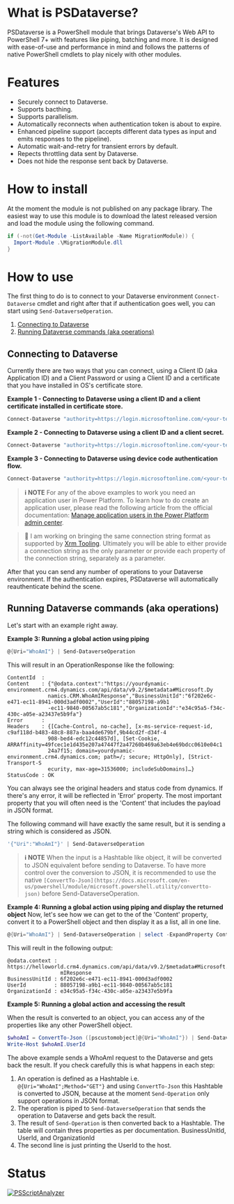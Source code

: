 # What is PSDataverse?
PSDataverse is a PowerShell module that brings Dataverse's Web API to PowerShell 7+ with features like piping, batching and more. It is designed with ease-of-use and performance in mind and follows the patterns of native PowerShell cmdlets to play nicely with other modules.

# Features
* Securely connect to Dataverse.
* Supports bacthing.
* Supports parallelism.
* Automatically reconnects when authentication token is about to expire.
* Enhanced pipeline support (accepts different data types as input and emits responses to the pipeline).
* Automatic wait-and-retry for transient errors by default.
* Repects throttling data sent by Dataverse.
* Does not hide the response sent back by Dataverse.

# How to install
At the moment the module is not published on any package library. The easiest way to use this module is to download the latest released version and load the module using the following command.
```powershell
if (-not(Get-Module -ListAvailable -Name MigrationModule)) { 
  Import-Module .\MigrationModule.dll
}
```
# How to use

The first thing to do is to connect to your Dataverse environment `Connect-Dataverse` cmdlet and right after that if authentication goes well, you can start using `Send-DataverseOperation`.

1. [Connecting to Dataverse](#connecting-to-Dataverse)
2. [Running Dataverse commands (aka operations)](#running-dataverse-commands-aka-operations)

## Connecting to Dataverse

Currently there are two ways that you can connect, using a Client ID (aka Application ID) and a Client Password or using a Client ID and a certificate that you have installed in OS's certificate store. 

**Example 1 - Connecting to Dataverse using a client ID and a client certificate installed in certificate store.**
```powershell
Connect-Dataverse "authority=https://login.microsoftonline.com/<your-tenant-id>/oauth2/authorize;clientid=<your-client-id>;thumbprint=<thumbprint-of-your-certificate>;resource=https://<your-environment-name>.crm4.dynamics.com/"
```

**Example 2 - Connecting to Dataverse using a client ID and a client secret.**
```powershell
Connect-Dataverse "authority=https://login.microsoftonline.com/<your-tenant-id>/oauth2/authorize;clientid=<your-client-id>;clientsecret=<your-client-secret>;resource=https://<your-environment-name>.crm4.dynamics.com/"
```

**Example 3 - Connecting to Dataverse using device code authentication flow.**
```powershell
Connect-Dataverse "authority=https://login.microsoftonline.com/<your-tenant-id>/oauth2/authorize;clientid=<your-client-id>;device=true;resource=https://<your-environment-name>.crm4.dynamics.com/"
```

> **ℹ NOTE**
> For any of the above examples to work you need an application user in Power Platform. To learn how to do create an application user, please read the following article from the official documentation: [Manage application users in the Power Platform admin center](https://docs.microsoft.com/en-us/power-platform/admin/manage-application-users).

> 🚧 I am working on bringing the same connection string format as supported by [Xrm Tooling](https://docs.microsoft.com/en-us/dynamics365/customerengagement/on-premises/developer/xrm-tooling/use-powershell-cmdlets-xrm-tooling-connect?view=op-9-1). Ultimately you will be able to either provide a connection string as the only parameter or provide each property of the connection string, separately as a parameter.

After that you can send any number of operations to your Dataverse environment. If the authentication expires, PSDataverse will automatically reauthenticate behind the scene. 

## Running Dataverse commands (aka operations)

Let's start with an example right away.

**Example 3: Running a global action using piping**
 ```powershell
 @{Uri="WhoAmI"} | Send-DataverseOperation
 ```
 
This will result in an OperationResponse like the following:

```
ContentId  :
Content    : {"@odata.context":"https://yourdynamic-environment.crm4.dynamics.com/api/data/v9.2/$metadata#Microsoft.Dy
             namics.CRM.WhoAmIResponse","BusinessUnitId":"6f202e6c-e471-ec11-8941-000d3adf0002","UserId":"88057198-a9b1
             -ec11-9840-00567ab5c181","OrganizationId":"e34c95a5-f34c-430c-a05e-a23437e5b9fa"}
Error      :
Headers    : {[Cache-Control, no-cache], [x-ms-service-request-id, c9af118d-b483-48c8-887a-baa4de679bf,9b44cd2f-d34f-4
             908-bed4-edc12c44857d], [Set-Cookie, ARRAffinity=49fcec1e1d435e207a47447f2a47260b469a63eb4e69bdcc0610e04c1
             24a7f15; domain=yourdynamic-environment.crm4.dynamics.com; path=/; secure; HttpOnly], [Strict-Transport-S
             ecurity, max-age=31536000; includeSubDomains]…}
StatusCode : OK
```

You can always see the original headers and status code from dynamics. If there's any error, it will be reflected in 'Error' property. The most important property that you will often need is the 'Content' that includes the payload in JSON format.

The following command will have exactly the same result, but it is sending a string which is considered as JSON.
```powershell
'{"Uri":"WhoAmI"}' | Send-DataverseOperation
```

> **ℹ NOTE**
> When the input is a Hashtable like object, it will be converted to JSON equivalent before sending to Dataverse. To have more control over the conversion to JSON, it is recommended to use the native `[ConvertTo-Json](https://docs.microsoft.com/en-us/powershell/module/microsoft.powershell.utility/convertto-json)` before Send-DataverseOperation.

**Example 4: Running a global action using piping and display the returned object**
Now, let's see how we can get to the of the 'Content' property, convert it to a PowerShell object and then display it as a list, all in one line.

```powershell
@{Uri="WhoAmI"} | Send-DataverseOperation | select -ExpandProperty Content | ConvertFrom-Json | Format-List
```

This will reult in the following output:

```
@odata.context : https://helloworld.crm4.dynamics.com/api/data/v9.2/$metadata#Microsoft.Dynamics.CRM.WhoA
                 mIResponse
BusinessUnitId : 6f202e6c-e471-ec11-8941-000d3adf0002
UserId         : 88057198-a9b1-ec11-9840-00567ab5c181
OrganizationId : e34c95a5-f34c-430c-a05e-a23437e5b9fa
```

**Example 5: Running a global action and accessing the result**

When the result is converted to an object, you can access any of the properties like any other PowerShell object.

```powershell
$whoAmI = ConvertTo-Json ([pscustomobject]@{Uri="WhoAmI"}) | Send-DataverseOperation | ConvertFrom-Json
Write-Host $whoAmI.UserId
```
The above example sends a WhoAmI request to the Dataverse and gets back the result. If you check carefully this is what happens in each step:
1. An operation is defined as a Hashtable i.e. `@{Uri="WhoAmI";Method="GET"}` and using `ConvertTo-Json` this Hashtable is converted to JSON, because at the moment `Send-Operation` only support operations in JSON format.
2. The operation is piped to `Send-DataverseOperation` that sends the operation to Dataverse and gets back the result.
3. The result of `Send-Operation` is then converted back to a Hashtable. The table will contain thres properties as per documentation. BusinessUnitId, UserId, and OrganizationId
4. The second line is just printing the UserId to the host.

# Status

[![PSScriptAnalyzer](https://github.com/rezanid/PSDataverse/actions/workflows/powershell.yml/badge.svg)](https://github.com/rezanid/PSDataverse/actions/workflows/powershell.yml)
